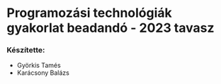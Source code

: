 # Programozási technológiák gyakorlat beadandó - 2023 tavasz

### Készítette:
- Györkis Tamés
- Karácsony Balázs
